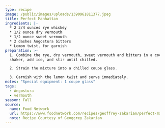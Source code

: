 ```yaml
---
type: recipe
image: /public/images/uploads/1390961811377.jpeg
title: Perfect Manhattan
ingredients: |-
  * 2 3/4 ounces rye whiskey
  * 1/2 ounce dry vermouth 
  * 1/2 ounce sweet vermouth 
  * 2 dashes Angostura bitters 
  * Lemon twist, for garnish 
preparation: >-
  1. Combine the rye, dry vermouth, sweet vermouth and bitters in a cocktail
  shaker, add ice, and stir until chilled. 

  2. Strain the mixture into a chilled coupe glass. 

  3. Garnish with the lemon twist and serve immediately.
notes: "Special equipment: 1 coupe glass"
tags:
  - Angostura
  - vermouth
season: Fall
source:
  name: Food Network
  url: https://www.foodnetwork.com/recipes/geoffrey-zakarian/perfect-manhattan-2286044
  note: Recipe Courtesy of Geoggrey Zakarian
---
```

